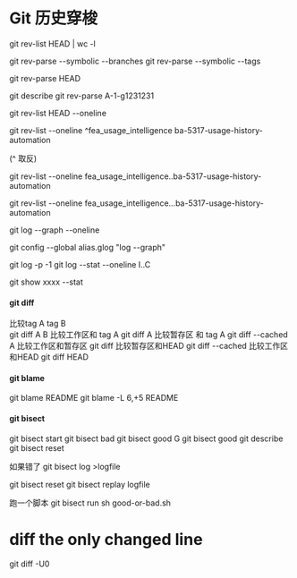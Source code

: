# Git 历史穿梭

git rev-list HEAD | wc -l

git rev-parse --symbolic --branches
git rev-parse --symbolic --tags

git rev-parse HEAD

git describe
git rev-parse A-1-g1231231

git rev-list HEAD --oneline

git rev-list --oneline ^fea_usage_intelligence ba-5317-usage-history-automation

(^ 取反)

git rev-list --oneline fea_usage_intelligence..ba-5317-usage-history-automation

git rev-list --oneline fea_usage_intelligence...ba-5317-usage-history-automation

git log --graph --oneline

git config --global alias.glog "log --graph"

git log -p -1
git log --stat --oneline I..C

git show xxxx --stat

#### git diff

比较tag A tag B  
git diff A B
比较工作区和 tag A
git diff A
比较暂存区 和 tag A
git diff --cached A
比较工作区和暂存区
git diff
比较暂存区和HEAD
git diff --cached
比较工作区和HEAD
git diff HEAD


#### git blame

git blame README
git blame -L 6,+5 README

#### git bisect

git bisect start
git bisect bad
git bisect good G
git bisect good
git describe
git bisect reset

如果错了
git bisect log >logfile

git bisect reset 
git bisect replay logfile

跑一个脚本
git bisect run sh good-or-bad.sh


# diff the only changed line
git diff -U0










